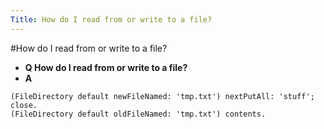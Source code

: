 ```yaml
---
Title: How do I read from or write to a file?
---
```

#How do I read from or write to a file?
- **Q How do I read from or write to a file?**
- **A**
```
(FileDirectory default newFileNamed: 'tmp.txt') nextPutAll: 'stuff'; close.
(FileDirectory default oldFileNamed: 'tmp.txt') contents.
```

